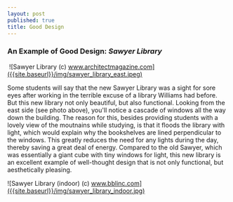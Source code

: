 ```yaml
---
layout: post
published: true
title: Good Design
---
```


### An Example of Good Design: _Sawyer Library_
​
![Sawyer Library (c) www.architectmagazine.com]({{site.baseurl}}/img/sawyer_library_east.jpeg)
​


Some students will say that the new Sawyer Library was a sight for sore eyes after working in the terrible excuse of a library Williams had before. But this new library not only beautiful, but also functional. Looking from the east side (see photo above), you'll notice a cascade of windows all the way down the building. The reason for this, besides providing students with a lovely view of the moutnains while studying, is that it floods the library with light, which would explain why the bookshelves are lined perpendicular to the windows. This greatly reduces the need for any lights during the day, thereby saving a great deal of energy. Compared to the old Sawyer, which was essentially a giant cube with tiny windows for light, this new library is an excellent example of well-thought design that is not only functional, but aesthetically pleasing.
​


![Sawyer Library (indoor) (c) www.bblinc.com]({{site.baseurl}}/img/sawyer_library_indoor.jpg)

​
